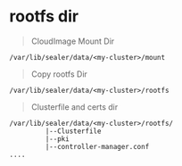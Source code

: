 # rootfs dir

> CloudImage Mount Dir

```shell script
/var/lib/sealer/data/<my-cluster>/mount
```

> Copy rootfs Dir

```shell script
/var/lib/sealer/data/<my-cluster>/rootfs
```

> Clusterfile and certs dir

```shell script
/var/lib/sealer/data/<my-cluster>/rootfs/
         |--Clusterfile
         |--pki
         |--controller-manager.conf
....
```
